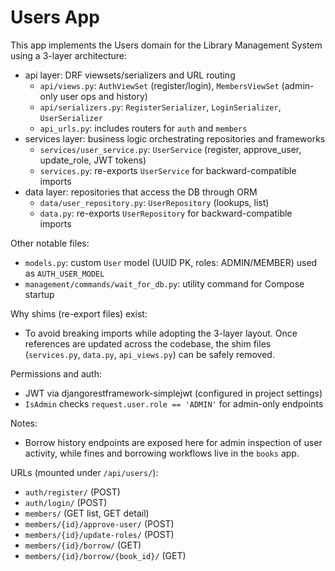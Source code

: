 # Users App

This app implements the Users domain for the Library Management System using a 3-layer architecture:

- api layer: DRF viewsets/serializers and URL routing
  - `api/views.py`: `AuthViewSet` (register/login), `MembersViewSet` (admin-only user ops and history)
  - `api/serializers.py`: `RegisterSerializer`, `LoginSerializer`, `UserSerializer`
  - `api_urls.py`: includes routers for `auth` and `members`
- services layer: business logic orchestrating repositories and frameworks
  - `services/user_service.py`: `UserService` (register, approve_user, update_role, JWT tokens)
  - `services.py`: re-exports `UserService` for backward-compatible imports
- data layer: repositories that access the DB through ORM
  - `data/user_repository.py`: `UserRepository` (lookups, list)
  - `data.py`: re-exports `UserRepository` for backward-compatible imports

Other notable files:
- `models.py`: custom `User` model (UUID PK, roles: ADMIN/MEMBER) used as `AUTH_USER_MODEL`
- `management/commands/wait_for_db.py`: utility command for Compose startup

Why shims (re-export files) exist:
- To avoid breaking imports while adopting the 3-layer layout. Once references are updated across the codebase, the shim files (`services.py`, `data.py`, `api_views.py`) can be safely removed.

Permissions and auth:
- JWT via djangorestframework-simplejwt (configured in project settings)
- `IsAdmin` checks `request.user.role == 'ADMIN'` for admin-only endpoints

Notes:
- Borrow history endpoints are exposed here for admin inspection of user activity, while fines and borrowing workflows live in the `books` app.

URLs (mounted under `/api/users/`):
- `auth/register/` (POST)
- `auth/login/` (POST)
- `members/` (GET list, GET detail)
- `members/{id}/approve-user/` (POST)
- `members/{id}/update-roles/` (POST)
- `members/{id}/borrow/` (GET)
- `members/{id}/borrow/{book_id}/` (GET)

